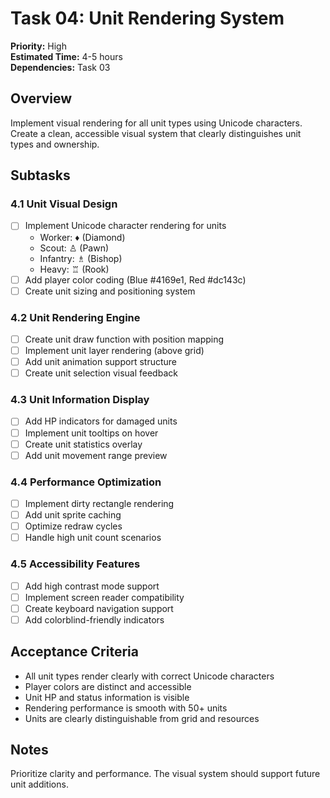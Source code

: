 # Task 04: Unit Rendering System

**Priority:** High  
**Estimated Time:** 4-5 hours  
**Dependencies:** Task 03  

## Overview
Implement visual rendering for all unit types using Unicode characters. Create a clean, accessible visual system that clearly distinguishes unit types and ownership.

## Subtasks

### 4.1 Unit Visual Design
- [ ] Implement Unicode character rendering for units
  - Worker: ♦ (Diamond)
  - Scout: ♙ (Pawn) 
  - Infantry: ♗ (Bishop)
  - Heavy: ♖ (Rook)
- [ ] Add player color coding (Blue #4169e1, Red #dc143c)
- [ ] Create unit sizing and positioning system

### 4.2 Unit Rendering Engine
- [ ] Create unit draw function with position mapping
- [ ] Implement unit layer rendering (above grid)
- [ ] Add unit animation support structure
- [ ] Create unit selection visual feedback

### 4.3 Unit Information Display
- [ ] Add HP indicators for damaged units
- [ ] Implement unit tooltips on hover
- [ ] Create unit statistics overlay
- [ ] Add unit movement range preview

### 4.4 Performance Optimization
- [ ] Implement dirty rectangle rendering
- [ ] Add unit sprite caching
- [ ] Optimize redraw cycles
- [ ] Handle high unit count scenarios

### 4.5 Accessibility Features
- [ ] Add high contrast mode support
- [ ] Implement screen reader compatibility
- [ ] Create keyboard navigation support
- [ ] Add colorblind-friendly indicators

## Acceptance Criteria
- All unit types render clearly with correct Unicode characters
- Player colors are distinct and accessible
- Unit HP and status information is visible
- Rendering performance is smooth with 50+ units
- Units are clearly distinguishable from grid and resources

## Notes
Prioritize clarity and performance. The visual system should support future unit additions.